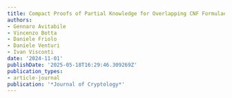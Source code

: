 ```yaml
---
title: Compact Proofs of Partial Knowledge for Overlapping CNF Formulae
authors:
- Gennaro Avitabile
- Vincenzo Botta
- Daniele Friolo
- Daniele Venturi
- Ivan Visconti
date: '2024-11-01'
publishDate: '2025-05-18T16:29:46.309269Z'
publication_types:
- article-journal
publication: '*Journal of Cryptology*'
---
```

